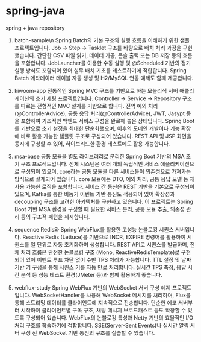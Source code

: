 # spring-java
spring + java repository

1. batch-sample\n
Spring Batch의 기본 구조와 실행 흐름을 이해하기 위한 샘플 프로젝트입니다.
Job → Step → Tasklet 구조를 바탕으로 배치 처리 과정을 구현했습니다.
간단한 CSV 파일 읽기, 데이터 가공, 콘솔 출력 또는 DB 저장 등의 흐름을 포함합니다.
JobLauncher를 이용한 수동 실행 및 @Scheduled 기반의 정기 실행 방식도 포함되어 있어 실무 배치 기초를 테스트하기에 적합합니다.
Spring Batch 메타데이터 테이블 자동 생성 및 H2/MySQL 연동 예제도 함께 제공합니다.

2. kiwoom-app
전통적인 Spring MVC 구조를 기반으로 하는 모놀리식 서버 애플리케이션의 초기 세팅 프로젝트입니다.
Controller → Service → Repository 구조를 따르는 전형적인 MVC 설계를 기반으로 합니다.
전역 예외 처리(@ControllerAdvice), 공통 응답 처리(@ControllerAdvice), JWT, Jasypt 등을 포함하여 기초적인 백엔드 서비스 구성을 완료해 놓은 상태입니다.
Spring Boot를 기반으로 초기 설정을 최대한 단순화했으며, 이후의 도메인 개발이나 기능 확장에 바로 활용 가능한 템플릿 구조로 구성되어 있습니다.
REST API 및 JSP 화면을 동시에 구성할 수 있어, 하이브리드한 환경 테스트에도 활용 가능합니다.

3. msa-base
공통 모듈을 별도 라이브러리로 분리한 Spring Boot 기반의 MSA 초기 구조 프로젝트입니다.
전체 시스템은 여러 개의 독립적인 서비스 애플리케이션으로 구성되어 있으며, core라는 공통 모듈을 다른 서비스들이 의존성으로 가져가는 방식으로 설계되어 있습니다.
core 모듈에는 DTO, 예외 처리, 공통 응답 모델 등 재사용 가능한 로직을 포함합니다.
서비스 간 통신은 REST 기반을 기본으로 구성되어 있으며, Kafka를 통한 비동기 이벤트 기반 통신도 적용되어 있어 확장성과 decoupling 구조를 고려한 아키텍처를 구현하고 있습니다.
이 프로젝트는 Spring Boot 기반 MSA 환경을 구성할 때 필요한 서비스 분리, 공통 모듈 추출, 의존성 관리 등의 구조적 패턴을 제시합니다.

4. sequence
Redis와 Spring WebFlux를 활용한 고성능 논블로킹 시퀀스 서버입니다.
Reactive Redis (Lettuce)를 기반으로 INCR, EXPIRE 명령어를 활용하여 시퀀스를 일 단위로 자동 초기화하며 생성합니다.
REST API로 시퀀스를 발급하며, 전체 처리 흐름은 완전한 논블로킹 구조 (Mono, ReactiveRedisTemplate)로 구현되어 있어 이벤트 루프 차단 없이 수만 TPS 처리가 가능합니다.
TTL 설정 및 날짜 기반 키 구성을 통해 시퀀스 키를 자동 만료 처리합니다.
실시간 TPS 측정, 응답 시간 분석 등 성능 테스트 환경(JMeter 등)과 함께 활용하기 좋습니다.

5. webflux-study
Spring WebFlux 기반의 WebSocket 서버 구성 예제 프로젝트입니다.
WebSocketHandler를 사용해 WebSocket 메시지를 처리하며, Flux를 통해 스트리밍 데이터를 클라이언트에 지속적으로 전송합니다.
단순한 에코 서버부터 시작하여 클라이언트별 구독 구조, 채팅 메시지 브로드캐스트 등도 확장할 수 있도록 구성되어 있습니다.
WebFlux의 논블로킹 특성과 Netty 기반의 효율적인 I/O 처리 구조를 학습하기에 적합합니다.
SSE(Server-Sent Events)나 실시간 알림 서버 구성 전 WebSocket 기반 통신의 구조를 실습할 수 있습니다.
